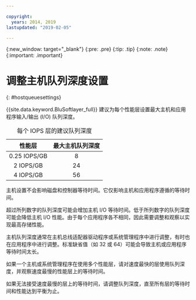 ```yaml
---

copyright:
  years: 2014, 2019
lastupdated: "2019-02-05"

---
```

{:new_window: target="_blank"}
{:pre: .pre}
{:tip: .tip}
{:note: .note}
{:important: .important}

# 调整主机队列深度设置
{: #hostqueuesettings}

{{site.data.keyword.BluSoftlayer_full}} 建议为每个性能层设置最大主机和应用程序输入/输出 (I/O) 队列深度。

<table align="center">
  <caption>每个 IOPS 层的建议队列深度</caption>
        <thead>
	    <tr>
		<th>性能层</th>
		<th>最大主机队列深度</th>
	    </tr>
	</thead>
	<tbody>
   	    <tr>
		<td style="text-align: center; vertical-align: middle;">0.25 IOPS/GB</td>
		<td style="text-align: center; vertical-align: middle;">8</td>
	    </tr>
	    <tr>
		<td style="text-align: center; vertical-align: middle;">2 IOPS/GB</td>
		<td style="text-align: center; vertical-align: middle;">24</td>
	    </tr>
	    <tr>
		<td style="text-align: center; vertical-align: middle;">4 IOPS/GB</td>
		<td style="text-align: center; vertical-align: middle;">56</td>
            </tr>
         </tbody>
</table>


主机设置不会影响磁盘和控制器等待时间。它仅影响主机和应用程序遵循的等待时间。

超过所列数字的队列深度可能会增加主机 I/O 等待时间。低于所列数字的队列深度可能会降低主机 I/O 性能。由于每个应用程序各不相同，因此需要调整和观察以实现最高存储性能。

主机队列深度通常在主机总线适配器驱动程序或系统管理程序中进行调整，有时也在应用程序中进行调整。标准缺省值（如 32 或 64）可能会导致主机或应用程序等待时间太长。

如果一个主机或系统管理程序在使用多个性能层，请对速度最快的层使用队列深度，并观察速度最慢的性能层上的等待时间。

如果无法接受速度最慢的层上的等待时间，请调整队列深度，直至所有层的等待时间和性能达到平衡为止。

